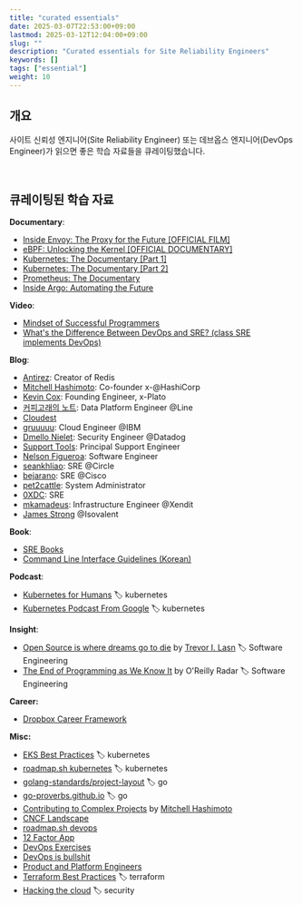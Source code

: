 ```yaml
---
title: "curated essentials"
date: 2025-03-07T22:53:00+09:00
lastmod: 2025-03-12T12:04:00+09:00
slug: ""
description: "Curated essentials for Site Reliability Engineers"
keywords: []
tags: ["essential"]
weight: 10
---
```


## 개요

사이트 신뢰성 엔지니어(Site Reliability Engineer) 또는 데브옵스 엔지니어(DevOps Engineer)가 읽으면 좋은 학습 자료들을 큐레이팅했습니다.

&nbsp;

## 큐레이팅된 학습 자료

**Documentary**:

- [Inside Envoy: The Proxy for the Future [OFFICIAL FILM]](https://youtu.be/uaksVVHDhYU?si=Tml6qdM8EWOO0eIM)
- [eBPF: Unlocking the Kernel [OFFICIAL DOCUMENTARY]](https://youtu.be/Wb_vD3XZYOA?si=bzRES3oSqi1BxVb9)
- [Kubernetes: The Documentary [Part 1]](https://youtu.be/BE77h7dmoQU?si=Z8SogwURaHyO2vSa)
- [Kubernetes: The Documentary [Part 2]](https://youtu.be/318elIq37PE?si=9VvPqRjXrKk-bnhS)
- [Prometheus: The Documentary](https://youtu.be/rT4fJNbfe14?si=IpI_WplBDiUpqDKK)
- [Inside Argo: Automating the Future](https://youtu.be/ox3Gx3eCTCs?si=VJGSP1bgOADfg300)

**Video**:

- [Mindset of Successful Programmers](https://www.youtube.com/watch?v=nogh434ykF0)
- [What's the Difference Between DevOps and SRE? (class SRE implements DevOps)](https://www.youtube.com/watch?v=uTEL8Ff1Zvk)

**Blog**:

- [Antirez](https://antirez.com): Creator of Redis
- [Mitchell Hashimoto](https://mitchellh.com/): Co-founder x-@HashiCorp
- [Kevin Cox](https://kevincox.ca/): Founding Engineer, x-Plato
- [커피고래의 노트](https://coffeewhale.com/): Data Platform Engineer @Line
- [Cloudest](https://cloudest.oopy.io/)
- [gruuuuu](https://gruuuuu.github.io/): Cloud Engineer @IBM
- [Dmello Nielet](https://dmellonielet.com/): Security Engineer @Datadog
- [Support Tools](https://support.tools/): Principal Support Engineer
- [Nelson Figueroa](https://nelsonfigueroa.dev/): Software Engineer
- [seankhliao](https://seankhliao.com/): SRE @Circle
- [bejarano](https://www.bejarano.io/): SRE @Cisco
- [pet2cattle](https://pet2cattle.com/): System Administrator
- [0XDC](https://0xdc.me/): SRE
- [mkamadeus](https://mkamadeus.dev/): Infrastructure Engineer @Xendit
- [James Strong](https://jamesstrong.dev) @Isovalent

**Book**:

- [SRE Books](https://sre.google/books/)
- [Command Line Interface Guidelines (Korean)](https://clig.kr/)

**Podcast**:

- [Kubernetes for Humans](https://podcasts.apple.com/us/podcast/kubernetes-for-humans/id1706941753?l=ko) 🏷️ kubernetes
- [Kubernetes Podcast From Google](https://podcasts.apple.com/kr/podcast/kubernetes-podcast-from-google/id1370049232) 🏷️ kubernetes

**Insight**:

- [Open Source is where dreams go to die](https://www.trevorlasn.com/blog/open-source-is-where-dreams-go-to-die) by [Trevor I. Lasn](https://github.com/indreklasn) 🏷️ Software Engineering
- [The End of Programming as We Know It](https://www.oreilly.com/radar/the-end-of-programming-as-we-know-it/) by O'Reilly Radar 🏷️ Software Engineering

**Career:**

- [Dropbox Career Framework](https://dropbox.github.io/dbx-career-framework/overview.html)

**Misc:**

- [EKS Best Practices](https://aws.github.io/aws-eks-best-practices/) 🏷️ kubernetes
- [roadmap.sh kubernetes](https://roadmap.sh/kubernetes) 🏷️ kubernetes
- [golang-standards/project-layout](https://github.com/golang-standards/project-layout/blob/master/README_ko.md) 🏷️ go
- [go-proverbs.github.io](https://go-proverbs.github.io) 🏷️ go
- [Contributing to Complex Projects](https://mitchellh.com/writing/contributing-to-complex-projects) by [Mitchell Hashimoto](https://mitchellh.com/)
- [CNCF Landscape](https://landscape.cncf.io/)
- [roadmap.sh devops](https://roadmap.sh/devops)
- [12 Factor App](https://12factor.net/)
- [DevOps Exercises](https://github.com/bregman-arie/devops-exercises)
- [DevOps is bullshit](https://www.massdriver.cloud/blogs/devops-is-bullshit)
- [Product and Platform Engineers](https://leerob.io/blog/product-engineers)
- [Terraform Best Practices](https://www.terraform-best-practices.com/) 🏷️ terraform
- [Hacking the cloud](https://hackingthe.cloud/) 🏷️ security
